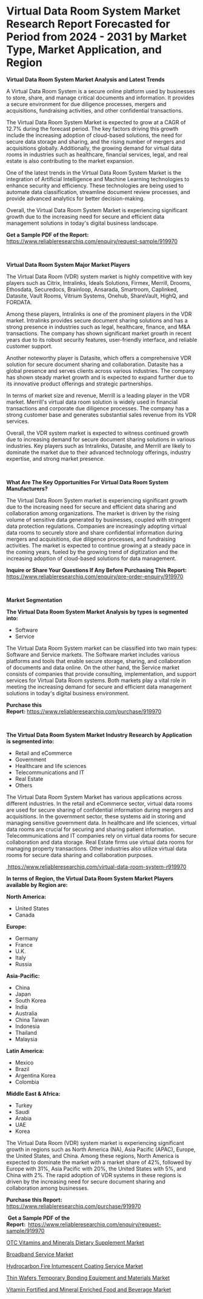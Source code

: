 <p><h1>Virtual Data Room System Market Research Report Forecasted for Period from 2024 -  2031 by Market Type, Market Application, and Region</h1></p><p><strong>Virtual Data Room System Market Analysis and Latest Trends</strong></p>
<p><p>A Virtual Data Room System is a secure online platform used by businesses to store, share, and manage critical documents and information. It provides a secure environment for due diligence processes, mergers and acquisitions, fundraising activities, and other confidential transactions.</p><p>The Virtual Data Room System Market is expected to grow at a CAGR of 12.7% during the forecast period. The key factors driving this growth include the increasing adoption of cloud-based solutions, the need for secure data storage and sharing, and the rising number of mergers and acquisitions globally. Additionally, the growing demand for virtual data rooms in industries such as healthcare, financial services, legal, and real estate is also contributing to the market expansion.</p><p>One of the latest trends in the Virtual Data Room System Market is the integration of Artificial Intelligence and Machine Learning technologies to enhance security and efficiency. These technologies are being used to automate data classification, streamline document review processes, and provide advanced analytics for better decision-making.</p><p>Overall, the Virtual Data Room System Market is experiencing significant growth due to the increasing need for secure and efficient data management solutions in today's digital business landscape.</p></p>
<p><strong>Get a Sample PDF of the Report:&nbsp;</strong> <a href="https://www.reliableresearchiq.com/enquiry/request-sample/919970">https://www.reliableresearchiq.com/enquiry/request-sample/919970</a></p>
<p>&nbsp;</p>
<p><strong>Virtual Data Room System Major Market Players</strong></p>
<p><p>The Virtual Data Room (VDR) system market is highly competitive with key players such as Citrix, Intralinks, Ideals Solutions, Firmex, Merrill, Drooms, Ethosdata, Securedocs, Brainloop, Ansarada, Smartroom, Caplinked, Datasite, Vault Rooms, Vitrium Systems, Onehub, ShareVault, HighQ, and FORDATA.</p><p>Among these players, Intralinks is one of the prominent players in the VDR market. Intralinks provides secure document sharing solutions and has a strong presence in industries such as legal, healthcare, finance, and M&A transactions. The company has shown significant market growth in recent years due to its robust security features, user-friendly interface, and reliable customer support.</p><p>Another noteworthy player is Datasite, which offers a comprehensive VDR solution for secure document sharing and collaboration. Datasite has a global presence and serves clients across various industries. The company has shown steady market growth and is expected to expand further due to its innovative product offerings and strategic partnerships.</p><p>In terms of market size and revenue, Merrill is a leading player in the VDR market. Merrill's virtual data room solution is widely used in financial transactions and corporate due diligence processes. The company has a strong customer base and generates substantial sales revenue from its VDR services.</p><p>Overall, the VDR system market is expected to witness continued growth due to increasing demand for secure document sharing solutions in various industries. Key players such as Intralinks, Datasite, and Merrill are likely to dominate the market due to their advanced technology offerings, industry expertise, and strong market presence.</p></p>
<p>&nbsp;</p>
<p><strong>What Are The Key Opportunities For Virtual Data Room System Manufacturers?</strong></p>
<p><p>The Virtual Data Room System market is experiencing significant growth due to the increasing need for secure and efficient data sharing and collaboration among organizations. The market is driven by the rising volume of sensitive data generated by businesses, coupled with stringent data protection regulations. Companies are increasingly adopting virtual data rooms to securely store and share confidential information during mergers and acquisitions, due diligence processes, and fundraising activities. The market is expected to continue growing at a steady pace in the coming years, fueled by the growing trend of digitization and the increasing adoption of cloud-based solutions for data management.</p></p>
<p><strong>Inquire or Share Your Questions If Any Before Purchasing This Report:</strong> <a href="https://www.reliableresearchiq.com/enquiry/pre-order-enquiry/919970">https://www.reliableresearchiq.com/enquiry/pre-order-enquiry/919970</a></p>
<p>&nbsp;</p>
<p><strong>Market Segmentation</strong></p>
<p><strong>The Virtual Data Room System Market Analysis by types is segmented into:</strong></p>
<p><ul><li>Software</li><li>Service</li></ul></p>
<p><p>The Virtual Data Room System market can be classified into two main types: Software and Service markets. The Software market includes various platforms and tools that enable secure storage, sharing, and collaboration of documents and data online. On the other hand, the Service market consists of companies that provide consulting, implementation, and support services for Virtual Data Room systems. Both markets play a vital role in meeting the increasing demand for secure and efficient data management solutions in today's digital business environment.</p></p>
<p><strong>Purchase this Report:&nbsp;</strong><a href="https://www.reliableresearchiq.com/purchase/919970">https://www.reliableresearchiq.com/purchase/919970</a></p>
<p>&nbsp;</p>
<p><strong>The Virtual Data Room System Market Industry Research by Application is segmented into:</strong></p>
<p><ul><li>Retail and eCommerce</li><li>Government</li><li>Healthcare and life sciences</li><li>Telecommunications and IT</li><li>Real Estate</li><li>Others</li></ul></p>
<p><p>The Virtual Data Room System Market has various applications across different industries. In the retail and eCommerce sector, virtual data rooms are used for secure sharing of confidential information during mergers and acquisitions. In the government sector, these systems aid in storing and managing sensitive government data. In healthcare and life sciences, virtual data rooms are crucial for securing and sharing patient information. Telecommunications and IT companies rely on virtual data rooms for secure collaboration and data storage. Real Estate firms use virtual data rooms for managing property transactions. Other industries also utilize virtual data rooms for secure data sharing and collaboration purposes.</p></p>
<p><a href="https://www.reliableresearchiq.com/virtual-data-room-system-r919970">&nbsp;https://www.reliableresearchiq.com/virtual-data-room-system-r919970</a></p>
<p><strong>In terms of Region, the Virtual Data Room System Market Players available by Region are:</strong></p>
<p>
    <p> <strong> North America: </strong>
        <ul>
            <li>United States</li>
            <li>Canada</li>
        </ul>
        </p> 
    <p> <strong> Europe: </strong>
        <ul>
            <li>Germany</li>
            <li>France</li>
            <li>U.K.</li>
            <li>Italy</li>
            <li>Russia</li>
        </ul>
        </p> 
    <p> <strong> Asia-Pacific: </strong>
        <ul>
            <li>China</li>
            <li>Japan</li>
            <li>South Korea</li>
            <li>India</li>
            <li>Australia</li>
            <li>China Taiwan</li>
            <li>Indonesia</li>
            <li>Thailand</li>
            <li>Malaysia</li>
        </ul>
        </p> 
    <p> <strong> Latin America: </strong>
        <ul>
            <li>Mexico</li>
            <li>Brazil</li>
            <li>Argentina Korea</li>
            <li>Colombia</li>
        </ul>
        </p> 
    <p> <strong> Middle East & Africa: </strong>
        <ul>
            <li>Turkey</li>
            <li>Saudi</li>
            <li>Arabia</li>
            <li>UAE</li>
            <li>Korea</li>
        </ul>
    </p>
    </p>
<p><p>The Virtual Data Room (VDR) system market is experiencing significant growth in regions such as North America (NA), Asia Pacific (APAC), Europe, the United States, and China. Among these regions, North America is expected to dominate the market with a market share of 42%, followed by Europe with 31%, Asia Pacific with 20%, the United States with 5%, and China with 2%. The rapid adoption of VDR systems in these regions is driven by the increasing need for secure document sharing and collaboration among businesses.</p></p>
<p><strong>Purchase this Report: </strong><a href="https://www.reliableresearchiq.com/purchase/919970">https://www.reliableresearchiq.com/purchase/919970</a></p>
<p>&nbsp;<strong>Get a Sample PDF of the Report:&nbsp;&nbsp;</strong><a href="https://www.reliableresearchiq.com/enquiry/request-sample/919970">https://www.reliableresearchiq.com/enquiry/request-sample/919970</a></p>
<p><strong></strong></p>
<p><p><a href="https://github.com/Krish2023na/Market-Research-Report-List-6/blob/main/otc-vitamins-and-minerals-dietary-supplement-market.md">OTC Vitamins and Minerals Dietary Supplement Market</a></p><p><a href="https://github.com/drzsklfn31/Market-Research-Report-List-1/blob/main/broadband-service-market.md">Broadband Service Market</a></p><p><a href="https://github.com/RickHolmes3/Market-Research-Report-List-6/blob/main/hydrocarbon-fire-intumescent-coating-service-market.md">Hydrocarbon Fire Intumescent Coating Service Market</a></p><p><a href="https://github.com/msLonKoss78/Market-Research-Report-List-1/blob/main/thin-wafers-temporary-bonding-equipment-and-materials-market.md">Thin Wafers Temporary Bonding Equipment and Materials Market</a></p><p><a href="https://github.com/bmorecock/Market-Research-Report-List-4/blob/main/vitamin-fortified-and-mineral-enriched-food-and-beverage-market.md">Vitamin Fortified and Mineral Enriched Food and Beverage Market</a></p></p>